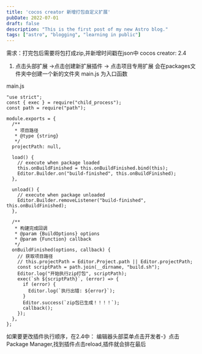 ```yaml
---
title: 'cocos creator 新增打包自定义扩展'
pubDate: 2022-07-01
draft: false
description: "This is the first post of my new Astro blog."
tags: ["astro", "blogging", "learning in public"]
---
```


需求：打完包后需要将包打成zip,并新增时间戳在json中
cocos creator: 2.4

1. 点击头部扩展 ->点击创建新扩展插件 -> 点击项目专用扩展
会在packages文件夹中创建一个新的文件夹
main.js 为入口函数

main.js

```
"use strict";
const { exec } = require("child_process");
const path = require("path");

module.exports = {
  /**
   * 项目路径
   * @type {string}
   */
  projectPath: null,

  load() {
    // execute when package loaded
    this.onBuildFinished = this.onBuildFinished.bind(this);
    Editor.Builder.on("build-finished", this.onBuildFinished);
  },

  unload() {
    // execute when package unloaded
    Editor.Builder.removeListener("build-finished", this.onBuildFinished);
  },

  /**
   * 构建完成回调
   * @param {BuildOptions} options
   * @param {Function} callback
   */
  onBuildFinished(options, callback) {
    // 获取项目路径
    // this.projectPath = Editor.Project.path || Editor.projectPath;
    const scriptPath = path.join(__dirname, "build.sh");
    Editor.log("开始执行zip打包", scriptPath);
    exec(`sh ${scriptPath}`, (error) => {
      if (error) {
        Editor.log(`执行出错: ${error}`);
      }
      Editor.success(`zip包已生成！！！！`);
      callback();
    });
  },
};

```

如果要更改插件执行顺序，在2.4中：
编辑器头部菜单点击开发者-》点击Package Manager,找到插件点击reload,插件就会排在最后
